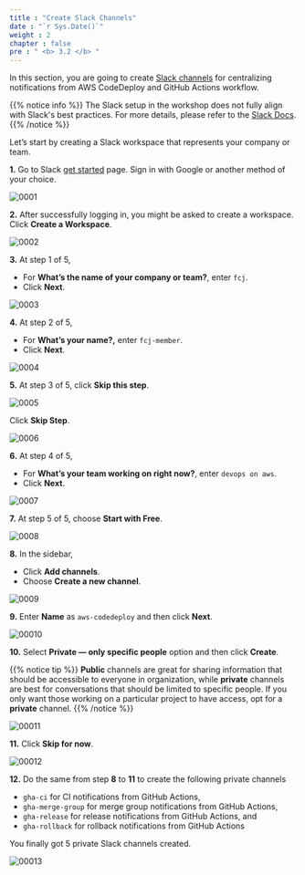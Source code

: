 ```yaml
---
title : "Create Slack Channels"
date : "`r Sys.Date()`"
weight : 2
chapter : false
pre : " <b> 3.2 </b> "
---
```


In this section, you are going to create [Slack channels](https://slack.com/help/articles/360017938993-What-is-a-channel) for centralizing notifications from AWS CodeDeploy and GitHub Actions workflow.

{{% notice info %}}
The Slack setup in the workshop does not fully align with Slack's best practices. For more details, please refer to the [Slack Docs](https://slack.com/help). 
{{% /notice %}}

Let’s start by creating a Slack workspace that represents your company or team.

**1.** Go to Slack [get started](https://slack.com/get-started#/createnew) page. Sign in with Google or another method of your choice.

![0001](/images/3/2/0001.svg?featherlight=false&width=100pc)

**2.** After successfully logging in, you might be asked to create a workspace. Click **Create a Workspace**.

![0002](/images/3/2/0002.svg?featherlight=false&width=100pc)

**3.** At step 1 of 5,

- For **What’s the name of your company or team?**, enter `fcj`.
- Click **Next**.

![0003](/images/3/2/0003.svg?featherlight=false&width=100pc)

**4.** At step 2 of 5,

- For **What’s your name?,** enter `fcj-member`.
- Click **Next**.

![0004](/images/3/2/0004.svg?featherlight=false&width=100pc)

**5.** At step 3 of 5, click **Skip this step**.

![0005](/images/3/2/0005.svg?featherlight=false&width=100pc)

Click **Skip Step**.

![0006](/images/3/2/0006.svg?featherlight=false&width=100pc)

**6.** At step 4 of 5,

- For **What’s your team working on right now?**, enter `devops on aws`.
- Click **Next**.


![0007](/images/3/2/0007.svg?featherlight=false&width=100pc)

**7.** At step 5 of 5, choose **Start with Free**.

![0008](/images/3/2/0008.svg?featherlight=false&width=100pc)

**8.** In the sidebar,

- Click **Add channels**.
- Choose **Create a new channel**.

![0009](/images/3/2/0009.svg?featherlight=false&width=100pc)

**9.** Enter **Name** as `aws-codedeploy` and then click **Next**.

![00010](/images/3/2/00010.svg?featherlight=false&width=100pc)

**10.** Select **Private — only specific people** option and then click **Create**.

{{% notice tip %}}
**Public** channels are great for sharing information that should be accessible to everyone in organization, while **private** channels are best for conversations that should be limited to specific people. If you only want those working on a particular project to have access, opt for a **private** channel.
{{% /notice %}}

![00011](/images/3/2/00011.svg?featherlight=false&width=100pc)

**11.** Click **Skip for now**.

![00012](/images/3/2/00012.svg?featherlight=false&width=100pc)

**12.** Do the same from step **8** to **11** to create the following private channels
- `gha-ci` for CI notifications from GitHub Actions, 
- `gha-merge-group` for merge group notifications from GitHub Actions, 
- `gha-release` for release notifications from GitHub Actions, and 
- `gha-rollback` for rollback notifications from GitHub Actions
 
You finally got 5 private Slack channels created.

![00013](/images/3/2/00013.svg?featherlight=false&width=15pc)